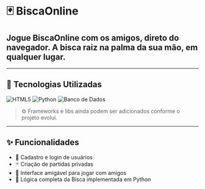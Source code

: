 # 🃏 BiscaOnline

## Jogue BiscaOnline com os amigos, direto do navegador. A bisca raiz na palma da sua mão, em qualquer lugar.

<!-- Tela do site

!(./images/game-preview.png)

-->

------

## 🚀 Tecnologias Utilizadas

![HTML5](https://img.shields.io/badge/HTML5-E34F26?style=for-the-badge&logo=html5&logoColor=white)
![Python](https://img.shields.io/badge/Python-3776AB?style=for-the-badge&logo=python&logoColor=white)
![Banco de Dados](https://img.shields.io/badge/Banco%20de%20Dados-Em%20defini%C3%A7%C3%A3o-lightgrey?style=for-the-badge)

> ⚙️ Frameworks e libs ainda podem ser adicionados conforme o projeto evolui.

---

## ✨ Funcionalidades

- 👥 Cadastro e login de usuários
- 🃏 Criação de partidas privadas
- 📱 Interface amigável para jogar com amigos
- 🧠 Lógica completa da Bisca implementada em Python
